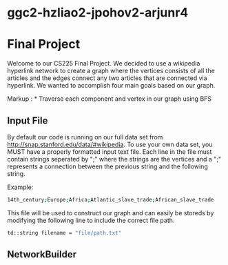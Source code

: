 # ggc2-hzliao2-jpohov2-arjunr4

# Final Project

Welcome to our CS225 Final Project. We decided to use a wikipedia hyperlink network to create a graph where the vertices consists of all the articles and the edges connect any two articles that are connected via hyperlink. 
We wanted to accomplish four main goals based on our graph.

 Markup : * Traverse each component and vertex in our graph using BFS
          

## Input File

By default our code is running on our full data set from http://snap.stanford.edu/data/#wikipedia. To use your own data set, you MUST have a properly formatted input text file. Each line in the file must contain strings seperated by ";" where the strings are the vertices and a ";" represents a connection between the previous string and the following string.

Example:

```bash
14th_century;Europe;Africa;Atlantic_slave_trade;African_slave_trade
```

This file will be used to construct our graph and can easily be storeds by modifying the following line to include the correct file path.

```bash
td::string filename = "file/path.txt"
```

## NetworkBuilder




